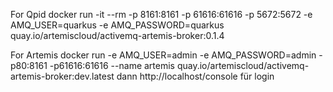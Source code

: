 For Qpid
docker run -it --rm -p 8161:8161 -p 61616:61616 -p 5672:5672 -e AMQ_USER=quarkus -e AMQ_PASSWORD=quarkus quay.io/artemiscloud/activemq-artemis-broker:0.1.4

For Artemis
docker run -e AMQ_USER=admin -e AMQ_PASSWORD=admin -p80:8161 -p61616:61616 --name artemis quay.io/artemiscloud/activemq-artemis-broker:dev.latest 
dann http://localhost/console für login